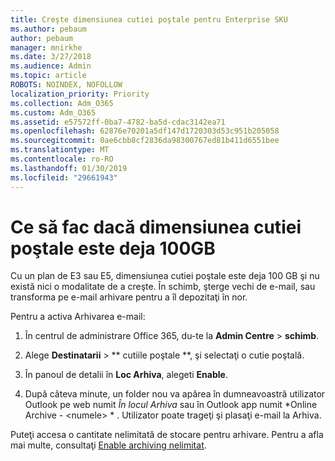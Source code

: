 ```yaml
---
title: Creşte dimensiunea cutiei poştale pentru Enterprise SKU
ms.author: pebaum
author: pebaum
manager: mnirkhe
ms.date: 3/27/2018
ms.audience: Admin
ms.topic: article
ROBOTS: NOINDEX, NOFOLLOW
localization_priority: Priority
ms.collection: Adm_O365
ms.custom: Adm_O365
ms.assetid: e57572ff-0ba7-4782-ba5d-cdac3142ea71
ms.openlocfilehash: 62876e70201a5df147d1720303d53c951b205058
ms.sourcegitcommit: 0ae6cbb8cf2836da98300767ed81b411d6551bee
ms.translationtype: MT
ms.contentlocale: ro-RO
ms.lasthandoff: 01/30/2019
ms.locfileid: "29661943"
---
```

# <a name="what-to-do-if-your-mailbox-size-is-already-100gb"></a>Ce să fac dacă dimensiunea cutiei poştale este deja 100GB

Cu un plan de E3 sau E5, dimensiunea cutiei poştale este deja 100 GB şi nu există nici o modalitate de a creşte. În schimb, şterge vechi de e-mail, sau transforma pe e-mail arhivare pentru a îl depozitaţi în nor. 
  
Pentru a activa Arhivarea e-mail:
  
1. În centrul de administrare Office 365, du-te la **Admin Centre** \> **schimb**. 
    
2. Alege **Destinatarii** \> ** cutiile poştale **, şi selectaţi o cutie poştală. 
    
3. În panoul de detalii în **Loc Arhiva**, alegeti **Enable**. 
    
4. După câteva minute, un folder nou va apărea în dumneavoastră utilizator Outlook pe web numit *În locul Arhiva* sau în Outlook app numit *Online Archive - \<numele\> * . Utilizator poate trageţi şi plasaţi e-mail la Arhiva. 
    
Puteţi accesa o cantitate nelimitată de stocare pentru arhivare. Pentru a afla mai multe, consultaţi [Enable archiving nelimitat](https://support.office.com/article/enable-unlimited-archiving-in-office-365-admin-help-e2a789f2-9962-4960-9fd4-a00aa063559e).
  

